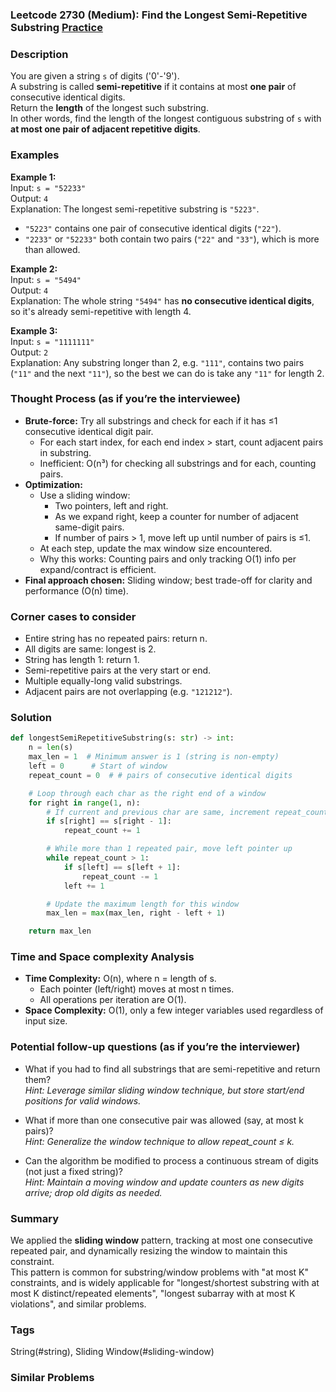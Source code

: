 ### Leetcode 2730 (Medium): Find the Longest Semi-Repetitive Substring [Practice](https://leetcode.com/problems/find-the-longest-semi-repetitive-substring)

### Description  
You are given a string `s` of digits ('0'-'9').  
A substring is called **semi-repetitive** if it contains at most **one pair** of consecutive identical digits.  
Return the **length** of the longest such substring.  
In other words, find the length of the longest contiguous substring of `s` with **at most one pair of adjacent repetitive digits**.

### Examples  

**Example 1:**  
Input: `s = "52233"`  
Output: `4`  
Explanation: The longest semi-repetitive substring is `"5223"`.  
- `"5223"` contains one pair of consecutive identical digits (`"22"`).  
- `"2233"` or `"52233"` both contain two pairs (`"22"` and `"33"`), which is more than allowed.  

**Example 2:**  
Input: `s = "5494"`  
Output: `4`  
Explanation: The whole string `"5494"` has **no consecutive identical digits**, so it's already semi-repetitive with length 4.

**Example 3:**  
Input: `s = "1111111"`  
Output: `2`  
Explanation: Any substring longer than 2, e.g. `"111"`, contains two pairs (`"11"` and the next `"11"`), so the best we can do is take any `"11"` for length 2.


### Thought Process (as if you’re the interviewee)  
- **Brute-force:** Try all substrings and check for each if it has ≤1 consecutive identical digit pair.  
  - For each start index, for each end index > start, count adjacent pairs in substring.  
  - Inefficient: O(n³) for checking all substrings and for each, counting pairs.
- **Optimization:**  
  - Use a sliding window:  
    - Two pointers, left and right.
    - As we expand right, keep a counter for number of adjacent same-digit pairs.
    - If number of pairs > 1, move left up until number of pairs is ≤1.
  - At each step, update the max window size encountered.
  - Why this works: Counting pairs and only tracking O(1) info per expand/contract is efficient.  
- **Final approach chosen:** Sliding window; best trade-off for clarity and performance (O(n) time).


### Corner cases to consider  
- Entire string has no repeated pairs: return n.
- All digits are same: longest is 2.
- String has length 1: return 1.
- Semi-repetitive pairs at the very start or end.
- Multiple equally-long valid substrings.
- Adjacent pairs are not overlapping (e.g. `"121212"`).

### Solution

```python
def longestSemiRepetitiveSubstring(s: str) -> int:
    n = len(s)
    max_len = 1  # Minimum answer is 1 (string is non-empty)
    left = 0      # Start of window
    repeat_count = 0  # # pairs of consecutive identical digits

    # Loop through each char as the right end of a window
    for right in range(1, n):
        # If current and previous char are same, increment repeat_count
        if s[right] == s[right - 1]:
            repeat_count += 1

        # While more than 1 repeated pair, move left pointer up
        while repeat_count > 1:
            if s[left] == s[left + 1]:
                repeat_count -= 1
            left += 1

        # Update the maximum length for this window
        max_len = max(max_len, right - left + 1)

    return max_len
```

### Time and Space complexity Analysis  

- **Time Complexity:** O(n), where n = length of s.  
  - Each pointer (left/right) moves at most n times.
  - All operations per iteration are O(1).
- **Space Complexity:** O(1), only a few integer variables used regardless of input size.


### Potential follow-up questions (as if you’re the interviewer)  

- What if you had to find all substrings that are semi-repetitive and return them?  
  *Hint: Leverage similar sliding window technique, but store start/end positions for valid windows.*

- What if more than one consecutive pair was allowed (say, at most k pairs)?  
  *Hint: Generalize the window technique to allow repeat_count ≤ k.*

- Can the algorithm be modified to process a continuous stream of digits (not just a fixed string)?  
  *Hint: Maintain a moving window and update counters as new digits arrive; drop old digits as needed.*

### Summary
We applied the **sliding window** pattern, tracking at most one consecutive repeated pair, and dynamically resizing the window to maintain this constraint.  
This pattern is common for substring/window problems with "at most K" constraints, and is widely applicable for "longest/shortest substring with at most K distinct/repeated elements", "longest subarray with at most K violations", and similar problems.

### Tags
String(#string), Sliding Window(#sliding-window)

### Similar Problems
